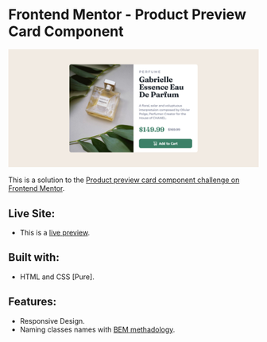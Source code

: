 # Frontend Mentor - Product Preview Card Component

![Screenshot of the website](./assets/preview/screenshot.png)

This is a solution to the [Product preview card component challenge on Frontend Mentor](https://www.frontendmentor.io/challenges/product-preview-card-component-GO7UmttRfa).

## Live Site:
- This is a [live preview](https://iabdwahab.github.io/frontend-mentor-solutions/solutions/product-preview-card-component).

## Built with:

- HTML and CSS [Pure].

## Features:

- Responsive Design.
- Naming classes names with [BEM methadology](https://en.bem.info/methodology/).
